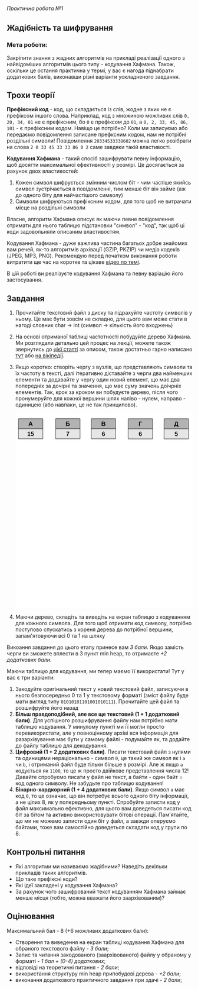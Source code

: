 ###### Практична робота №1
## Жадібність та шифрування

### Мета роботи:
Закріпити знання з жадних алгоритмів на прикладі реалізації одного з найвідоміших алгоритмів цього типу - кодування Хафмана. Також, оскільки це остання практична у термі, у вас є нагода піднабрати додаткових балів, виконавши різні варіанти ускладненого завдання.

## Трохи теорії
**Префіксний код** - код, що складається із слів, жодне з яких не є префіксом іншого слова. Наприклад, код з множиною можливих слів `0, 20, 34, 01` не є префіксним, бо `0` є префіксом до `01`, а `0, 2, 33, 45, 86, 101` - є префіксним кодом. Навіщо це потрібно? Коли ми записуємо або передаємо повідомлення записане префксним кодом, нам не потрібні роздільні символи! Повідомлення `20334533338602` можна легко розібрати на слова `2 0 33 45 33 33 86 0 2` саме завдяки такій властивості.

**Кодування Хафмана** - такий спосіб зашифрувати певну інформацію, щоб досягти максимальної ефективності у розмірі. Це досягається за рахунок двох властивостей:
1. Кожен символ шифрується змінним числом біт - чим частіше якийсь символ зустрічається в повідомленні, тим менше біт він займе (аж до одного біту для найчастішого символу)
2. Символи шифруються префіксним кодом, для того щоб не витрачати місце на роздільні символи

Власне, алгоритм Хафмана описує як маючи певне повідомлення отримати для нього таблицю підстановки "символ" - "код", так щоб ці коди задовольняли описаним властивостям.

Кодування Хафмана - дуже важлива частина багатьох добре знайомих вам речей, як-то алгоритмів архівації (GZIP, PKZIP) чи медіа кодеків (JPEG, MP3, PNG). Рекомендую перед початком виконання роботи витратити ще час на коротке та цікаве [відео по темі](https://www.youtube.com/watch?v=JsTptu56GM8).
 

В цій роботі ви реалізуєте кодування Хафмана та певну варіацію його застосування.

## Завдання
1. Прочитайте текстовий файл з диску та підрахуйте частоту символів у ньому. Це має бути зовсім не складно, для цього вам може стати в нагоді словник char -> int (символ -> кількість його входжень)
2. На основі отриманої таблиці частотності побудуйте дерево Хафмана. Ми розглядали детально цей процес на лекції, можете також звернутись до [цієї статті](https://www.techiedelight.com/huffman-coding/) за описом, також достатньо гарно написано [тут](https://www.programiz.com/dsa/huffman-coding) або [на вікіпедії](https://en.wikipedia.org/wiki/Huffman_coding). 
3. Якщо коротко: створіть чергу з вузлів, що представляють символи та їх частоту в тексті, далі ітеративно діставайте з черги два найменших елементи та додавайте у чергу один новий елемент, що має два попередніх за дочірні та значення, що має суму значень доічрніх елементів. Так, крок за кроком ви побудуєте дерево, після чого пронумеруйте для кожної вершини шлях наліво - нулем, направо - одиницею (або навпаки, це не так принципово).

   ![](./../res/huffman.gif)
4. Маючи дерево, складіть та виведіть на екран таблицю з кодуванням для кожного символа. Для того щоб отримати код символу, потрібно поступово спускатись з кореня дерева до потрібної вершини, запам'ятовуючи всі 0 та 1 на шляху

Викоання завдання до цього етапу принесе вам _3 бали_. Якщо замість черги ви зможете вплести в 3 пункт min heap, то отримаєте _+2 додаткових бали_. 

Маючи таблицю для кодування, ми тепер маємо її використати! Тут у вас є три варіанти:
1. Закодуйте оригінальний текст у новий текстовий файл, записуючи в нього безпосередньо 0 та 1 у текстовому форматі (зміст файлу буде мати вигляд типу `01010101101001010111`). Прочитайте цей файл та розшифруйте його назад
2. **Більш правдоподібний, але все ще текстовий (1 + 1 додатковий бали)**. Для успішного розшифрування файлу нам потрібно мати таблицю кодування. У минулому пункті ми її могли просто перевикористати, але у повноцінному архіві вся інформація для разархівування має бути у самому файлі - подумайте як, та додайте до файлу таблицю для декодування.
3. **Цифровий (1 + 2 додаткових бали)**. Писати текстовий файл з нулями та одиницями нераціонально - символ `0`, це такий же символ як і `a` чи `b`, і отриманий файл буде тільки більше в розмірі. Але ж якщо `a` кодується як `1100`, то це ж просто двійкове представлення числа 12! Давайте спробуємо писати у файл не текст, а байти - один байт = код одного символу. Не забудьте про таблицю кодування!
4. **Бінарно-хардкорний (1 + 4 додаткових бали)**. Якщо символ `a` має код `0`, то це означає, що він потребує всього одного біту інформації, а не цілих 8, як у попередньому пункті. Спробуйте записти код у файл максимально ефективно, для цього вам доведеться писати код біт за бітом та активно використовувати бітові операції. Пам'ятайте, що ми не можемо записти один біт у файл, а завжди оперуємо байтами, тоже вам самостійно доведеться складати код у групи по 8.


## Контрольні питання
- Які алгоритми ми називаємо жадібними? Наведіть декільки прикладів таких алгоритмів.
- Що таке префіксні коди?
- Які ідеї закладені у кодування Хафмана?
- За рахунок чого зашифрований текст кодуванням Хафмана займає менше місця (тобто, можна вважати його заархівованим)?

## Оцінювання

Максимальний бал - 8 (+6 можливих додаткових бали):
- Створення та виведення на екран таблиці кодування Хафмана для обраного текстового файлу - _3 бали_;
- Запис та читання закодованого (заархівованого) файлу у обраному у форматі - _1 бал + (0-4) додаткових_;
- відповіді на теоретичні питання - _2 бали_;
- використання структуру min heap припобудові дерева - _+2 бали_;
- виконання додаткового практичного завдання при здачі - _2 бали_;
